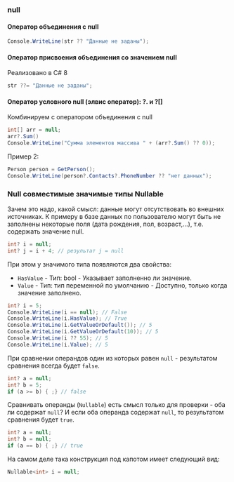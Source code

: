 ### null



#### Оператор объединения с null

```c#
Console.WriteLine(str ?? "Данные не заданы");
```



#### Оператор присвоения объединения со значением null

Реализовано в C# 8

```c#
str ??= "Данные не заданы";
```



#### Оператор условного null (элвис оператор): ?. и ?[]

Комбинируем с оператором объединения с null

```c#
int[] arr = null;
arr?.Sum()
Console.WriteLine("Сумма элементов массива " + (arr?.Sum() ?? 0));
```

Пример 2:

```c#
Person person = GetPerson();
Console.WriteLine(person?.Contacts?.PhoneNumber ?? "нет данных");
```



### Null совместимые значимые типы Nullable

Зачем это надо, какой смысл: данные могут отсутствовать во внешних источниках. К примеру в базе данных по пользователю могут быть не заполнены некоторые поля (дата рождения, пол, возраст,...), т.е. содержать значение null.

```c#
int? i = null;
int? j = i + 4; // результат j = null
```

При этом у значимого типа появляются два свойства:

- `HasValue` - Тип: bool - Указывает заполненно ли значение.
- `Value` - Тип: тип переменной по умолчанию - Доступно, только когда значение заполнено.

```c#
int? i = 5;
Console.WriteLine(i == null); // False
Console.WriteLine(i.HasValue); // True
Console.WriteLine(i.GetValueOrDefault()); // 5
Console.WriteLine(i.GetValueOrDefault(10)); // 5
Console.WriteLine(i ?? 55); // 5
Console.WriteLine(i.Value); // 5
```



При сравнении операндов один из которых равен `null` - результатом сравнения всегда будет `false`.

```c#
int? a = null;
int? b = 5;
if (a >= b) { ;} // false
```

Сравнивать операнды (`Nullable`) есть смысл только для проверки - оба ли содержат `null`? И если оба операнда содержат `null`, то результатом сравнения будет `true`.

```c#
int? a = null;
int? b = null;
if (a == b) { ;} // true
```



На самом деле така конструкция под капотом имеет следующий вид:

```c#
Nullable<int> i = null;
```

